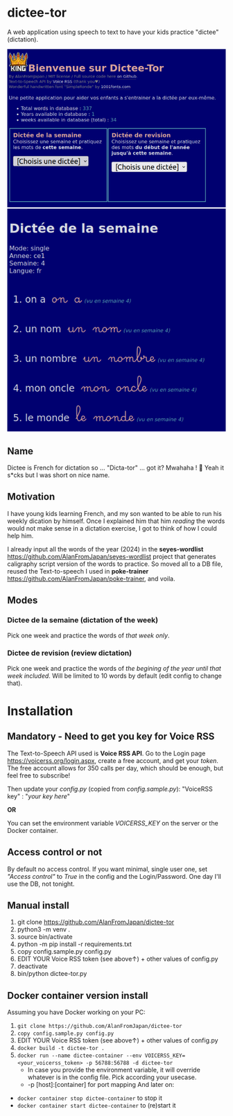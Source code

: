 # dictee-tor
A web application using speech to text to have your kids practice "dictee" (dictation).

![Homepage](/images/home.png?raw=true) ![Results](/images/result.png?raw=true)

## Name 
Dictee is French for dictation so ... "Dicta-tor" ... got it? Mwahaha ! 🤣 Yeah it s*cks but I was short on nice name.

## Motivation
I have young kids learning French, and my son wanted to be able to run his weekly dication by himself. Once I explained him that him *reading* the words would not make sense in a dictation exercise, I got to think of how I could help him. 

I already input all the words of the year (2024) in the **seyes-wordlist** https://github.com/AlanFromJapan/seyes-wordlist project that generates caligraphy script version of the words to practice. So moved all to a DB file, reused the Text-to-speech I used in **poke-trainer** https://github.com/AlanFromJapan/poke-trainer, and voila.

## Modes
### Dictee de la semaine (dictation of the week)
Pick one week and practice the words of *that week only*.

### Dictee de revision (review dictation)
Pick one week and practice the words of *the begining of the year until that week included*. Will be limited to 10 words by default (edit config to change that).

# Installation
## Mandatory - Need to get you key for Voice RSS
The Text-to-Speech API used is **Voice RSS API**. Go to the Login page https://voicerss.org/login.aspx, create a free account, and get your *token*. The free account allows for 350 calls per day, which should be enough, but feel free to subscribe!

Then update your *config.py* (copied from *config.sample.py*): "VoiceRSS key" : "*your key here*"

**OR**

You can set the environment variable *VOICERSS_KEY* on the server or the Docker container.

## Access control or not
By default no access control. If you want minimal, single user one, set *"Access control"* to *True* in the config and the Login/Password. One day I'll use the DB, not tonight.


## Manual install
1. git clone https://github.com/AlanFromJapan/dictee-tor
1. python3 -m venv .
1. source bin/activate
1. python -m pip install -r requirements.txt
1. copy config.sample.py config.py
1. EDIT YOUR Voice RSS token (see above↑) + other values of config.py
1. deactivate
1. bin/python dictee-tor.py

## Docker container version install 
Assuming you have Docker working on your PC:
1. `git clone https://github.com/AlanFromJapan/dictee-tor`
1. `copy config.sample.py config.py`
1. EDIT YOUR Voice RSS token (see above↑) + other values of config.py
1. `docker build -t dictee-tor .`
1. `docker run --name dictee-container --env VOICERSS_KEY=<your_voicerss_token> -p 56788:56788 -d dictee-tor`
    - In case you provide the environment variable, it will override whatever is in the config file. Pick according your usecase.
    - -p [host]:[container] for port mapping
And later on:
- `docker container stop dictee-container` to stop it
- `docker container start dictee-container` to (re)start it

